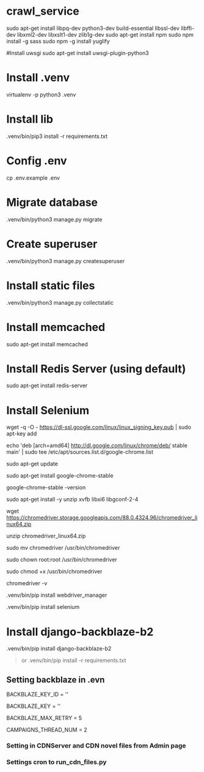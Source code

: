 # crawl_service
sudo apt-get install libpq-dev python3-dev build-essential libssl-dev libffi-dev libxml2-dev libxslt1-dev zlib1g-dev
sudo apt-get install npm
sudo npm install -g sass
sudo npm -g install yuglify

#Install uwsgi
sudo apt-get install uwsgi-plugin-python3

# Install .venv
virtualenv -p python3 .venv

# Install lib
.venv/bin/pip3 install -r requirements.txt

# Config .env
cp .env.example .env

# Migrate database
.venv/bin/python3 manage.py migrate

# Create superuser
.venv/bin/python3 manage.py createsuperuser

# Install static files
.venv/bin/python3 manage.py collectstatic

# Install memcached
sudo apt-get install memcached

# Install Redis Server (using default)
sudo apt-get install redis-server

# Install Selenium
wget -q -O - https://dl-ssl.google.com/linux/linux_signing_key.pub | sudo apt-key add 

echo 'deb [arch=amd64] http://dl.google.com/linux/chrome/deb/ stable main' | sudo tee /etc/apt/sources.list.d/google-chrome.list

sudo apt-get update 

sudo apt-get install google-chrome-stable

google-chrome-stable -version

sudo apt-get install -y unzip xvfb libxi6 libgconf-2-4

wget https://chromedriver.storage.googleapis.com/88.0.4324.96/chromedriver_linux64.zip

unzip chromedriver_linux64.zip

sudo mv chromedriver /usr/bin/chromedriver

sudo chown root:root /usr/bin/chromedriver

sudo chmod +x /usr/bin/chromedriver

chromedriver -v

.venv/bin/pip install webdriver_manager

.venv/bin/pip install selenium

# Install django-backblaze-b2

.venv/bin/pip install django-backblaze-b2
> or .venv/bin/pip install -r requirements.txt

## Setting backblaze in .evn

BACKBLAZE_KEY_ID = ''

BACKBLAZE_KEY = ''

BACKBLAZE_MAX_RETRY = 5

CAMPAIGNS_THREAD_NUM = 2


### Setting in CDNServer and CDN novel files from Admin page
### Settings cron to run_cdn_files.py